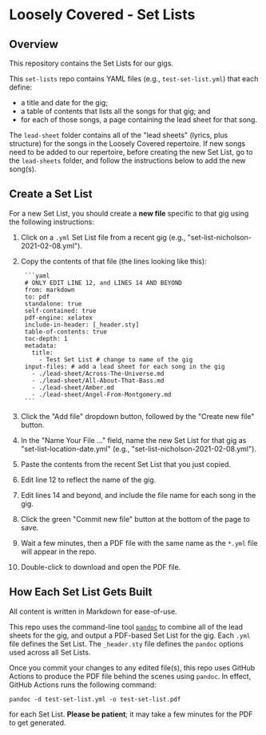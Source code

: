 # Loosely Covered - Set Lists

## Overview

This repository contains the Set Lists for our gigs.

This `set-lists` repo contains YAML files (e.g., `test-set-list.yml`) that each define:

- a title and date for the gig;
- a table of contents that lists all the songs for that gig; and
- for each of those songs, a page containing the lead sheet for that song.

The `lead-sheet` folder contains all of the "lead sheets" (lyrics, plus structure) for the songs in the Loosely Covered repertoire.  If new songs need to be added to our repertoire, before creating the new Set List, go to the `lead-sheets` folder, and follow the instructions below to add the new song(s).

## Create a Set List

For a new Set List, you should create a **new file** specific to that gig using the following instructions:

1. Click on a `.yml` Set List file from a recent gig (e.g., "set-list-nicholson-2021-02-08.yml").
2. Copy the contents of that file (the lines looking like this):

        ```yaml
        # ONLY EDIT LINE 12, and LINES 14 AND BEYOND
        from: markdown
        to: pdf
        standalone: true
        self-contained: true
        pdf-engine: xelatex
        include-in-header: [_header.sty]
        table-of-contents: true
        toc-depth: 1
        metadata:
          title:
            - Test Set List # change to name of the gig
        input-files: # add a lead sheet for each song in the gig
          - ./lead-sheet/Across-The-Universe.md
          - ./lead-sheet/All-About-That-Bass.md
          - ./lead-sheet/Amber.md
          - ./lead-sheet/Angel-From-Montgomery.md
        ```

3. Click the "Add file" dropdown button, followed by the "Create new file" button.
4. In the "Name Your File ..." field, name the new Set List for that gig as "set-list-location-date.yml" (e.g., "set-list-nicholson-2021-02-08.yml").
5. Paste the contents from the recent Set List that you just copied.
6. Edit line 12 to reflect the name of the gig.
7. Edit lines 14 and beyond, and include the file name for each song in the gig.
8. Click the green "Commit new file" button at the bottom of the page to save.
9. Wait a few minutes, then a PDF file with the same name as the `*.yml` file will appear in the repo.
10. Double-click to download and open the PDF file.

## How Each Set List Gets Built

All content is written in Markdown for ease-of-use.

This repo uses the command-line tool [`pandoc`](https://pandoc.org) to combine all of the lead sheets for the gig, and output a PDF-based Set List for the gig.  Each `.yml` file defines the Set List.  The `_header.sty` file defines the `pandoc` options used across all Set Lists.

Once you commit your changes to any edited file(s), this repo uses GitHub Actions to produce the PDF file behind the scenes using `pandoc`.  In effect, GitHub Actions runs the following command:

`pandoc -d test-set-list.yml -o test-set-list.pdf`

for each Set List.  **Please be patient**; it may take a few minutes for the PDF to get generated.

